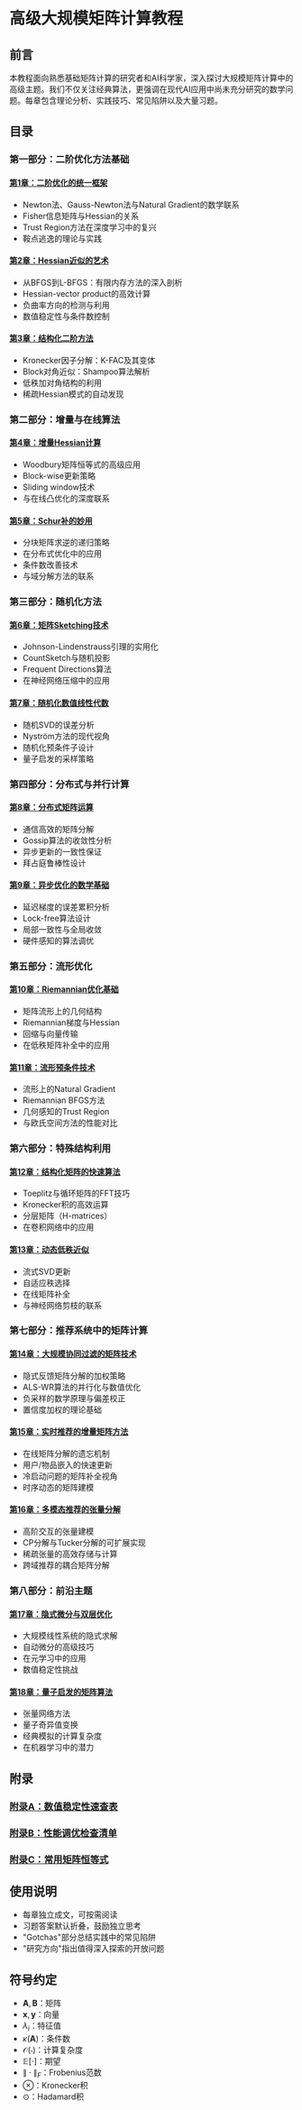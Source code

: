 # 高级大规模矩阵计算教程

## 前言

本教程面向熟悉基础矩阵计算的研究者和AI科学家，深入探讨大规模矩阵计算中的高级主题。我们不仅关注经典算法，更强调在现代AI应用中尚未充分研究的数学问题。每章包含理论分析、实践技巧、常见陷阱以及大量习题。

## 目录

### 第一部分：二阶优化方法基础

#### [第1章：二阶优化的统一框架](chapter1.md)
- Newton法、Gauss-Newton法与Natural Gradient的数学联系
- Fisher信息矩阵与Hessian的关系
- Trust Region方法在深度学习中的复兴
- 鞍点逃逸的理论与实践

#### [第2章：Hessian近似的艺术](chapter2.md)
- 从BFGS到L-BFGS：有限内存方法的深入剖析
- Hessian-vector product的高效计算
- 负曲率方向的检测与利用
- 数值稳定性与条件数控制

#### [第3章：结构化二阶方法](chapter3.md)
- Kronecker因子分解：K-FAC及其变体
- Block对角近似：Shampoo算法解析
- 低秩加对角结构的利用
- 稀疏Hessian模式的自动发现

### 第二部分：增量与在线算法

#### [第4章：增量Hessian计算](chapter4.md)
- Woodbury矩阵恒等式的高级应用
- Block-wise更新策略
- Sliding window技术
- 与在线凸优化的深度联系

#### [第5章：Schur补的妙用](chapter5.md)
- 分块矩阵求逆的递归策略
- 在分布式优化中的应用
- 条件数改善技术
- 与域分解方法的联系

### 第三部分：随机化方法

#### [第6章：矩阵Sketching技术](chapter6.md)
- Johnson-Lindenstrauss引理的实用化
- CountSketch与随机投影
- Frequent Directions算法
- 在神经网络压缩中的应用

#### [第7章：随机化数值线性代数](chapter7.md)
- 随机SVD的误差分析
- Nyström方法的现代视角
- 随机化预条件子设计
- 量子启发的采样策略

### 第四部分：分布式与并行计算

#### [第8章：分布式矩阵运算](chapter8.md)
- 通信高效的矩阵分解
- Gossip算法的收敛性分析
- 异步更新的一致性保证
- 拜占庭鲁棒性设计

#### [第9章：异步优化的数学基础](chapter9.md)
- 延迟梯度的误差累积分析
- Lock-free算法设计
- 局部一致性与全局收敛
- 硬件感知的算法调优

### 第五部分：流形优化

#### [第10章：Riemannian优化基础](chapter10.md)
- 矩阵流形上的几何结构
- Riemannian梯度与Hessian
- 回缩与向量传输
- 在低秩矩阵补全中的应用

#### [第11章：流形预条件技术](chapter11.md)
- 流形上的Natural Gradient
- Riemannian BFGS方法
- 几何感知的Trust Region
- 与欧氏空间方法的性能对比

### 第六部分：特殊结构利用

#### [第12章：结构化矩阵的快速算法](chapter12.md)
- Toeplitz与循环矩阵的FFT技巧
- Kronecker积的高效运算
- 分层矩阵（H-matrices）
- 在卷积网络中的应用

#### [第13章：动态低秩近似](chapter13.md)
- 流式SVD更新
- 自适应秩选择
- 在线矩阵补全
- 与神经网络剪枝的联系

### 第七部分：推荐系统中的矩阵计算

#### [第14章：大规模协同过滤的矩阵技术](chapter14.md)
- 隐式反馈矩阵分解的加权策略
- ALS-WR算法的并行化与数值优化
- 负采样的数学原理与偏差校正
- 置信度加权的理论基础

#### [第15章：实时推荐的增量矩阵方法](chapter15.md)
- 在线矩阵分解的遗忘机制
- 用户/物品嵌入的快速更新
- 冷启动问题的矩阵补全视角
- 时序动态的矩阵建模

#### [第16章：多模态推荐的张量分解](chapter16.md)
- 高阶交互的张量建模
- CP分解与Tucker分解的可扩展实现
- 稀疏张量的高效存储与计算
- 跨域推荐的耦合矩阵分解

### 第八部分：前沿主题

#### [第17章：隐式微分与双层优化](chapter17.md)
- 大规模线性系统的隐式求解
- 自动微分的高级技巧
- 在元学习中的应用
- 数值稳定性挑战

#### [第18章：量子启发的矩阵算法](chapter18.md)
- 张量网络方法
- 量子奇异值变换
- 经典模拟的计算复杂度
- 在机器学习中的潜力

## 附录

### [附录A：数值稳定性速查表](appendixA.md)
### [附录B：性能调优检查清单](appendixB.md)
### [附录C：常用矩阵恒等式](appendixC.md)

## 使用说明

- 每章独立成文，可按需阅读
- 习题答案默认折叠，鼓励独立思考
- "Gotchas"部分总结实践中的常见陷阱
- "研究方向"指出值得深入探索的开放问题

## 符号约定

- $\mathbf{A}, \mathbf{B}$：矩阵
- $\mathbf{x}, \mathbf{y}$：向量
- $\lambda_i$：特征值
- $\kappa(\mathbf{A})$：条件数
- $\mathcal{O}(\cdot)$：计算复杂度
- $\mathbb{E}[\cdot]$：期望
- $\|\cdot\|_F$：Frobenius范数
- $\otimes$：Kronecker积
- $\odot$：Hadamard积
